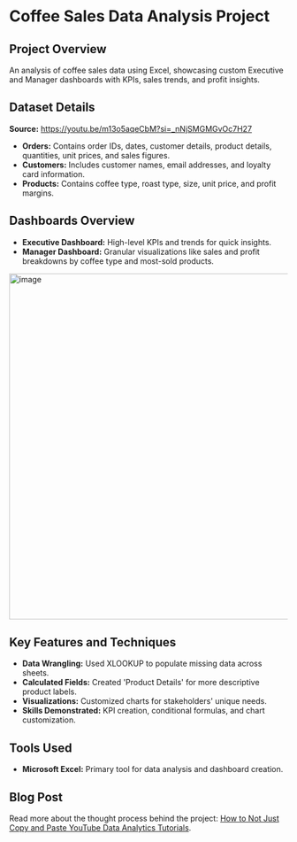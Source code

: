 # Coffee Sales Data Analysis Project

## Project Overview
An analysis of coffee sales data using Excel, showcasing custom Executive and Manager dashboards with KPIs, sales trends, and profit insights.

## Dataset Details
**Source:**  https://youtu.be/m13o5aqeCbM?si=_nNjSMGMGvOc7H27
- **Orders:** Contains order IDs, dates, customer details, product details, quantities, unit prices, and sales figures.  
- **Customers:** Includes customer names, email addresses, and loyalty card information.  
- **Products:** Contains coffee type, roast type, size, unit price, and profit margins.

## Dashboards Overview
- **Executive Dashboard:** High-level KPIs and trends for quick insights.  
- **Manager Dashboard:** Granular visualizations like sales and profit breakdowns by coffee type and most-sold products.

<img width="625" alt="image" src="https://github.com/user-attachments/assets/1e91913f-07f8-4916-bc3f-64bf0d669981" />



## Key Features and Techniques
- **Data Wrangling:** Used XLOOKUP to populate missing data across sheets.  
- **Calculated Fields:** Created 'Product Details' for more descriptive product labels.  
- **Visualizations:** Customized charts for stakeholders' unique needs.  
- **Skills Demonstrated:** KPI creation, conditional formulas, and chart customization.

## Tools Used
- **Microsoft Excel:** Primary tool for data analysis and dashboard creation.  

## Blog Post
Read more about the thought process behind the project: [How to Not Just Copy and Paste YouTube Data Analytics Tutorials](https://medium.com/@stephaniedawsonnandoh/how-to-not-just-copy-and-paste-youtube-data-analytics-tutorials-in-your-portfolio-projects-5fe8c947fe54).


